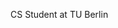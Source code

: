 CS Student at TU Berlin

<!---
KarlJungtow/KarlJungtow is a ✨ special ✨ repository because its `README.md` (this file) appears on your GitHub profile.
You can click the Preview link to take a look at your changes.
--->
